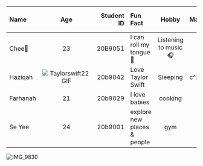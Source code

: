 | Name   | Age | Student ID | Fun Fact   | Hobby | Favourite Mathematical Concept
|:-------|:---:|------------:|:-------|:---:|------------:|
| Chee🌷 | 23 | 20B9051 | I can roll my tongue👅| Listening to music🎧 | Area of a Circle😊|
| Haziqah|![Taylorswift22GIF](https://github.com/user-attachments/assets/7ddc3743-4287-4fdd-bf5c-7542b7b5e2be) | 20b9042 |Love Taylor Swift| Sleeping | c^2= a^2+b^2 |
| Farhanah  |  21 |    20b9029 |I love babies | cooking  | Integral equations |     | 
| Se Yee  |  24 |    20b9001 |explore new places & people | gym | pythagoras theorem |     | 

![IMG_9830](https://github.com/user-attachments/assets/029f5300-1d0a-452a-b2a7-3e426ec653bf)


